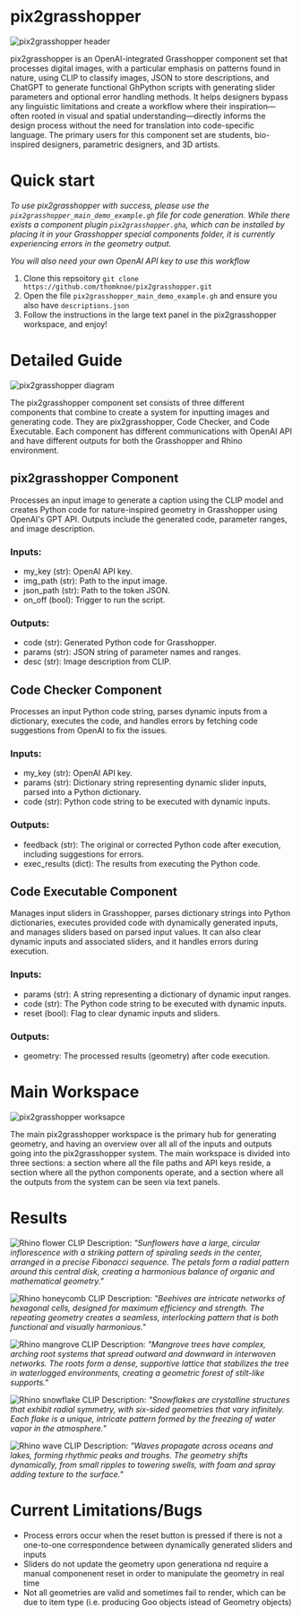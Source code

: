 # pix2grasshopper

![pix2grasshopper header](https://github.com/thomknoe/pix2grasshopper/blob/main/Images/pix2grasshopper_header.png)

pix2grasshopper is an OpenAI-integrated Grasshopper component set that processes digital images, with a particular emphasis on patterns found in nature, using CLIP to classify images, JSON to store descriptions, and ChatGPT to generate functional GhPython scripts with generating slider parameters and optional error handling methods. It helps designers bypass any linguistic limitations and create a workflow where their inspiration—often rooted in visual and spatial understanding—directly informs the design process without the need for translation into code-specific language. The primary users for this component set are students, bio-inspired designers, parametric designers, and 3D artists.

# Quick start

_To use pix2grasshopper with success, please use the `pix2grasshopper_main_demo_example.gh` file for code generation. While there exists a component plugin `pix2grasshopper.gha`, which can be installed by placing it in your Grasshopper special components folder, it is currently experiencing errors in the geometry output._

_You will also need your own OpenAI API key to use this workflow_

1. Clone this repsoitory `git clone https://github.com/thomknoe/pix2grasshopper.git`
2. Open the file `pix2grasshopper_main_demo_example.gh` and ensure you also have `descriptions.json`
3. Follow the instructions in the large text panel in the pix2grasshopper workspace, and enjoy!

# Detailed Guide

![pix2grasshopper diagram](https://github.com/thomknoe/pix2grasshopper/blob/main/Images/pix2grasshopper_diagram.png)

The pix2grasshopper component set consists of three different components that combine to create a system for inputting images and generating code. They are pix2grasshopper, Code Checker, and Code Executable. Each component has different communications with OpenAI API and have different outputs for both the Grasshopper and Rhino environment.

## pix2grasshopper Component

Processes an input image to generate a caption using the CLIP model and creates Python code for nature-inspired geometry
in Grasshopper using OpenAI's GPT API. Outputs include the generated code, parameter ranges, and image description.

### Inputs:

- my_key (str): OpenAI API key.
- img_path (str): Path to the input image.
- json_path (str): Path to the token JSON.
- on_off (bool): Trigger to run the script.

### Outputs:

- code (str): Generated Python code for Grasshopper.
- params (str): JSON string of parameter names and ranges.
- desc (str): Image description from CLIP.

## Code Checker Component

Processes an input Python code string, parses dynamic inputs from a dictionary, executes
the code, and handles errors by fetching code suggestions from OpenAI to fix the issues.

### Inputs:

- my_key (str): OpenAI API key.
- params (str): Dictionary string representing dynamic slider inputs, parsed into a Python dictionary.
- code (str): Python code string to be executed with dynamic inputs.

### Outputs:

- feedback (str): The original or corrected Python code after execution, including suggestions for errors.
- exec_results (dict): The results from executing the Python code.

## Code Executable Component

Manages input sliders in Grasshopper, parses dictionary strings into Python dictionaries, executes
provided code with dynamically generated inputs, and manages sliders based on parsed input values.
It can also clear dynamic inputs and associated sliders, and it handles errors during execution.

### Inputs:

- params (str): A string representing a dictionary of dynamic input ranges.
- code (str): The Python code string to be executed with dynamic inputs.
- reset (bool): Flag to clear dynamic inputs and sliders.

### Outputs:

- geometry: The processed results (geometry) after code execution.

# Main Workspace

![pix2grasshopper worksapce](https://github.com/thomknoe/pix2grasshopper/blob/main/Images/pix2grasshopper_workspace.png)

The main pix2grasshopper workspace is the primary hub for generating geometry, and having an overview over all all of the inputs and outputs going into the pix2grasshopper system. The main workspace is divided into three sections: a section where all the file paths and API keys reside, a section where all the python components operate, and a section where all the outputs from the system can be seen via text panels.

# Results

![Rhino flower](https://github.com/thomknoe/pix2grasshopper/blob/main/Images/Results/rhinoFlower.png)
CLIP Description: _"Sunflowers have a large, circular inflorescence with a striking pattern of spiraling seeds in the center, arranged in a precise Fibonacci sequence. The petals form a radial pattern around this central disk, creating a harmonious balance of organic and mathematical geometry."_

![Rhino honeycomb](https://github.com/thomknoe/pix2grasshopper/blob/main/Images/Results/rhinoHoneycomb.png)
CLIP Description: _"Beehives are intricate networks of hexagonal cells, designed for maximum efficiency and strength. The repeating geometry creates a seamless, interlocking pattern that is both functional and visually harmonious."_

![Rhino mangrove](https://github.com/thomknoe/pix2grasshopper/blob/main/Images/Results/rhinoMangrove.png)
CLIP Description: _"Mangrove trees have complex, arching root systems that spread outward and downward in interwoven networks. The roots form a dense, supportive lattice that stabilizes the tree in waterlogged environments, creating a geometric forest of stilt-like supports."_

![Rhino snowflake](https://github.com/thomknoe/pix2grasshopper/blob/main/Images/Results/rhinoSnowflake.png)
CLIP Description: _"Snowflakes are crystalline structures that exhibit radial symmetry, with six-sided geometries that vary infinitely. Each flake is a unique, intricate pattern formed by the freezing of water vapor in the atmosphere."_

![Rhino wave](https://github.com/thomknoe/pix2grasshopper/blob/main/Images/Results/rhinoWave.png)
CLIP Description: _"Waves propagate across oceans and lakes, forming rhythmic peaks and troughs. The geometry shifts dynamically, from small ripples to towering swells, with foam and spray adding texture to the surface."_

# Current Limitations/Bugs

- Process errors occur when the reset button is pressed if there is not a one-to-one correspondence between dynamically generated sliders and inputs
- Sliders do not update the geometry upon generationa nd require a manual componenent reset in order to manipulate the geometry in real time
- Not all geometries are valid and sometimes fail to render, which can be due to item type (i.e. producing Goo objects istead of Geometry objects)
